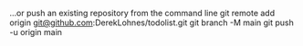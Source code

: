 …or push an existing repository from the command line
git remote add origin git@github.com:DerekLohnes/todolist.git
git branch -M main
git push -u origin main
